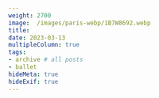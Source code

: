 ```yaml
---
weight: 2700
image:  /images/paris-webp/1B7W8692.webp
title:
date: 2023-03-13
multipleColumn: true
tags:
- archive # all posts
- ballet
hideMeta: true
hideExif: true
---
```

